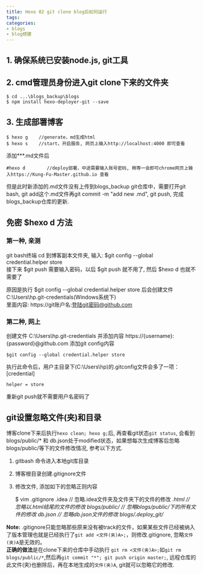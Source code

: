 ```yaml
---
title: Hexo 02 git clone blog后如何运行
tags:
categories:
- blogs
- blog搭建
---
```


## **1. 确保系统已安装node.js, git工具**

## **2. cmd管理员身份进入git clone下来的文件夹**

	$ cd ...\blogs_backup\blogs
	$ npm install hexo-deployer-git --save
## **3. 生成部署博客**

	$ hexo g    //generate，md生成html
	$ hexo s    //start，开启服务, 网页上输入http://localhost:4000 即可查看
添加***.md文件后

	#hexo d        //deploy部署，中途需要输入账号密码, 稍等一会即可chrome网页上输入https://Kung-Fu-Master.github.io 查看
但是此时新添加的.md文件没有上传到blogs_backup git仓库中，需要打开git bash, git add这个.md文件再git commit -m "add new .md", git push, 完成blogs_backup仓库的更新.

## **免密 $hexo d 方法**
### **第一种, 亲测**
git bash终端 cd 到博客副本文件夹, 输入: $git config --global credential.helper store  
接下来 $git push 需要输入密码，以后 $git push 就不用了, 然后 $hexo d 也就不需要了  

原因是执行 $git config --global credential.helper store 后会创建文件 C:\Users\hp\.git-credentials(Windows系统下)  
里面内容: https://git账户名:登陆git密码@github.com  
### **第二种, 网上**
创建文件 C:\Users\hp\.git-credentials 并添加内容 https://{username}:{password}@github.com
添加git config内容

	$git config --global credential.helper store
执行此命令后，用户主目录下(C:\Users\hp\)的.gitconfig文件会多了一项：[credential]

	helper = store
重新git push就不需要用户名密码了

## **git设置忽略文件(夹)和目录**
博客clone下来后执行`hexo clean; hexo g;`后, 再查看git状态`git status`, 会看到blogs/public/* 和 db.json处于modified状态，如果想每次生成博客后忽略 blogs/public/等下的文件修改情况, 参考以下方式.  
1. gitbash 命令进入本地git库目录
2. 博客根目录创建.gitignore文件
3. 修改文件, 添加如下的忽略正则内容


	$ vim .gitignore
	.idea			// 忽略.idea文件夹及文件夹下的文件的修改
	*.html			// 忽略以.html结尾的文件的修改
	blogs/public/	// 忽略blogs/public/下的所有文件的修改
	db.json			// 忽略db.json文件的修改
	blogs/.deploy_git/*

**Note:** .gitignore只能忽略那些原来没有被track的文件，如果某些文件已经被纳入了版本管理也就是已经执行了`git add <文件(夹)A>;`，则修改.gitignore, 忽略`文件(夹)A`是无效的。  
**正确的做法**是在clone下来的仓库中手动执行 `git rm <文件(夹)A>;`如`git rm blogs/public/*`,然后再`git commit "*"; git push origin master;`, 远程仓库的此文件(夹)也删除后，再在本地生成的`文件(夹)A`, git就可以忽略它的修改.  
